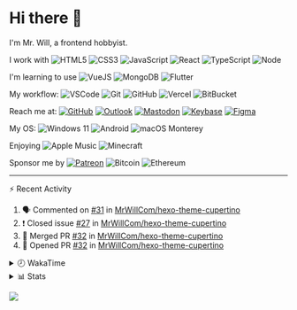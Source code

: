 # Hi there 👋

I'm Mr. Will, a frontend hobbyist.

I work with ![HTML5](https://img.shields.io/badge/HTML5-E34F26.svg?logo=html5&logoColor=white) ![CSS3](https://img.shields.io/badge/CSS3-1572B6.svg?logo=css3&logoColor=white) ![JavaScript](https://img.shields.io/badge/JavaScript-F7DF1E.svg?logo=javascript&logoColor=black) ![React](https://img.shields.io/badge/React-20232a.svg?logo=react&logoColor=61DAFB) ![TypeScript](https://img.shields.io/badge/TypeScript-007ACC.svg?logo=typescript&logoColor=white) ![Node](https://img.shields.io/badge/Node.js-43853D.svg?logo=node.js&logoColor=white)

I'm learning to use ![VueJS](https://img.shields.io/badge/Vue.js-35495e.svg?logo=vue.js&logoColor=4FC08D) ![MongoDB](https://img.shields.io/badge/MongoDB-4ea94b.svg?logo=mongodb&logoColor=white) ![Flutter](https://img.shields.io/badge/Flutter-02569B.svg?logo=flutter&logoColor=white)

My workflow: ![VSCode](https://img.shields.io/badge/VS%20Code-007ACC?logo=visual-studio-code&logoColor=white) ![Git](https://img.shields.io/badge/Git-black?logo=git) ![GitHub](https://img.shields.io/badge/GitHub-181717.svg?logo=github&logoColor=white) ![Vercel](https://img.shields.io/badge/Vercel-333?logo=vercel) ![BitBucket](https://img.shields.io/badge/BitBucket-darkblue?logo=bitbucket)

Reach me at: [![GitHub](https://img.shields.io/badge/GitHub-MrWillCom-181717.svg?logo=github&logoColor=white)](https://github.com/MrWillCom) [![Outlook](https://img.shields.io/badge/Outlook-mr.will.com%40outlook.com-0078D4?logo=microsoft-outlook&logoColor=white)](mailto:mr.will.com@outlook.com) [![Mastodon](https://img.shields.io/badge/Mastodon-@MrWillCom@noc.social-3088D4?logo=mastodon&logoColor=white)](https://noc.social/@MrWillCom) [![Keybase](https://img.shields.io/badge/Keybase-mrwillcom-33A0FF?logo=keybase&logoColor=white)](https://keybase.io/mrwillcom) [![Figma](https://img.shields.io/badge/Figma-MrWillCom-F24E1E?logo=figma&logoColor=white)](https://figma.com/@MrWillCom)

My OS: ![Windows 11](https://img.shields.io/badge/Windows%2011-0078D6?logo=microsoft&logoColor=white) ![Android](https://img.shields.io/badge/Android-3DDC84?logo=android&logoColor=white) ![macOS Monterey](https://img.shields.io/badge/macOS%20Monterey-242524?logo=apple&logoColor=white)

Enjoying ![Apple Music](https://img.shields.io/badge/-Apple%20Music-FA243C.svg?logo=apple-music&logoColor=white) ![Minecraft](https://img.shields.io/badge/Minecraft-JE%201.18.1-62B47A.svg?logo=mojang-studios&logoColor=white)

Sponsor me by [![Patreon](https://img.shields.io/badge/Patreon-MrWillCom-F96854.svg?logo=patreon&logoColor=white)](https://www.patreon.com/MrWillCom) ![Bitcoin](https://img.shields.io/badge/Bitcoin-bc1qd8w0qdjdj8gy6nr4cwvfywsv7w7ysqzwdf7sm5-000000.svg?logo=bitcoin&logoColor=white) ![Ethereum](https://img.shields.io/badge/Ethereum-0x44Baea5016C461aA838ff9B369A60246A9a540Eb-3C3C3D.svg?logo=ethereum&logoColor=white)

---

⚡ Recent Activity

<!--START_SECTION:activity-->
1. 🗣 Commented on [#31](https://github.com/MrWillCom/hexo-theme-cupertino/issues/31) in [MrWillCom/hexo-theme-cupertino](https://github.com/MrWillCom/hexo-theme-cupertino)
2. ❗️ Closed issue [#27](https://github.com/MrWillCom/hexo-theme-cupertino/issues/27) in [MrWillCom/hexo-theme-cupertino](https://github.com/MrWillCom/hexo-theme-cupertino)
3. 🎉 Merged PR [#32](https://github.com/MrWillCom/hexo-theme-cupertino/pull/32) in [MrWillCom/hexo-theme-cupertino](https://github.com/MrWillCom/hexo-theme-cupertino)
4. 💪 Opened PR [#32](https://github.com/MrWillCom/hexo-theme-cupertino/pull/32) in [MrWillCom/hexo-theme-cupertino](https://github.com/MrWillCom/hexo-theme-cupertino)
<!--END_SECTION:activity-->

<details>
<summary>🕗 WakaTime</summary>

<!--START_SECTION:waka-->
![Code Time](http://img.shields.io/badge/Code%20Time-104%20hrs%2040%20mins-blue)

**I'm a Night 🦉** 

```text
🌞 Morning    74 commits     ██░░░░░░░░░░░░░░░░░░░░░░░   11.2% 
🌆 Daytime    217 commits    ████████░░░░░░░░░░░░░░░░░   32.83% 
🌃 Evening    357 commits    █████████████░░░░░░░░░░░░   54.01% 
🌙 Night      13 commits     ░░░░░░░░░░░░░░░░░░░░░░░░░   1.97%

```
📅 **I'm Most Productive on Tuesday** 

```text
Monday       87 commits     ███░░░░░░░░░░░░░░░░░░░░░░   13.16% 
Tuesday      117 commits    ████░░░░░░░░░░░░░░░░░░░░░   17.7% 
Wednesday    105 commits    ████░░░░░░░░░░░░░░░░░░░░░   15.89% 
Thursday     70 commits     ██░░░░░░░░░░░░░░░░░░░░░░░   10.59% 
Friday       71 commits     ██░░░░░░░░░░░░░░░░░░░░░░░   10.74% 
Saturday     112 commits    ████░░░░░░░░░░░░░░░░░░░░░   16.94% 
Sunday       99 commits     ███░░░░░░░░░░░░░░░░░░░░░░   14.98%

```


📊 **This Week I Spent My Time On** 

```text
⌚︎ Time Zone: Asia/Shanghai

💬 Programming Languages: 
EJS                      59 mins             ██████████████████░░░░░░░   75.18% 
Markdown                 17 mins             █████░░░░░░░░░░░░░░░░░░░░   22.31% 
YAML                     1 min               ░░░░░░░░░░░░░░░░░░░░░░░░░   2.33% 
HTML                     0 secs              ░░░░░░░░░░░░░░░░░░░░░░░░░   0.18%

🔥 Editors: 
VS Code                  1 hr 19 mins        █████████████████████████   100.0%

💻 Operating System: 
Mac                      1 hr 8 mins         █████████████████████░░░░   85.92% 
Windows                  11 mins             ███░░░░░░░░░░░░░░░░░░░░░░   14.08%

```

**I Mostly Code in JavaScript** 

```text
JavaScript               20 repos            ███████████████░░░░░░░░░░   60.61% 
CSS                      5 repos             ███░░░░░░░░░░░░░░░░░░░░░░   15.15% 
C++                      3 repos             ██░░░░░░░░░░░░░░░░░░░░░░░   9.09% 
SCSS                     2 repos             █░░░░░░░░░░░░░░░░░░░░░░░░   6.06% 
Swift                    2 repos             █░░░░░░░░░░░░░░░░░░░░░░░░   6.06%

```



 Last Updated on 16/10/2022 18:53:51 UTC
<!--END_SECTION:waka-->

</details>

<details>
  <summary>📊 Stats</summary>
  <img src="https://github-readme-stats.vercel.app/api?username=MrWillCom&hide_title=true&show_icons=true&count_private=true&include_all_commits=true" alt="Stats">
</details>

![](https://hit.yhype.me/github/profile?user_id=47271684)

